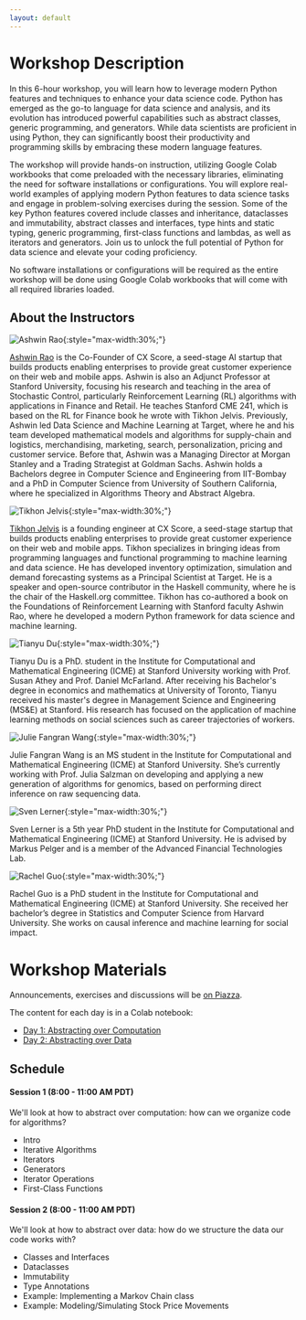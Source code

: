 ```yaml
---
layout: default
---
```


# Workshop Description

In this 6-hour workshop, you will learn how to leverage modern Python features and techniques to enhance your data science code. Python has emerged as the go-to language for data science and analysis, and its evolution has introduced powerful capabilities such as abstract classes, generic programming, and generators. While data scientists are proficient in using Python, they can significantly boost their productivity and programming skills by embracing these modern language features.

The workshop will provide hands-on instruction, utilizing Google Colab workbooks that come preloaded with the necessary libraries, eliminating the need for software installations or configurations. You will explore real-world examples of applying modern Python features to data science tasks and engage in problem-solving exercises during the session. Some of the key Python features covered include classes and inheritance, dataclasses and immutability, abstract classes and interfaces, type hints and static typing, generic programming, first-class functions and lambdas, as well as iterators and generators. Join us to unlock the full potential of Python for data science and elevate your coding proficiency.

No software installations or configurations will be required as the entire workshop will be done using Google Colab workbooks that will come with all required libraries loaded.

## About the Instructors

![Ashwin Rao](/assets/img/ashwin-profile.png){:style="max-width:30%;"}

[Ashwin Rao][ashwin] is the Co-Founder of CX Score, a seed-stage AI startup that builds products enabling enterprises to provide great customer experience on their web and mobile apps. Ashwin is also an Adjunct Professor at Stanford University, focusing his research and teaching in the area of Stochastic Control, particularly Reinforcement Learning (RL) algorithms with applications in Finance and Retail. He teaches Stanford CME 241, which is based on the RL for Finance book he wrote with Tikhon Jelvis. Previously, Ashwin led Data Science and Machine Learning at Target, where he and his team developed mathematical models and algorithms for supply-chain and logistics, merchandising, marketing, search, personalization, pricing and customer service. Before that, Ashwin was a Managing Director at Morgan Stanley and a Trading Strategist at Goldman Sachs. Ashwin holds a Bachelors degree in Computer Science and Engineering from IIT-Bombay and a PhD in Computer Science from University of Southern California, where he specialized in Algorithms Theory and Abstract Algebra.

[ashwin]: https://www.linkedin.com/in/ashwin2rao

![Tikhon Jelvis](/assets/img/tikhon-profile.png){:style="max-width:30%;"}

[Tikhon Jelvis][tikhon] is a founding engineer at CX Score, a seed-stage startup that builds products enabling enterprises to provide great customer experience on their web and mobile apps. Tikhon specializes in bringing ideas from programming languages and functional programming to machine learning and data science. He has developed inventory optimization, simulation and demand forecasting systems as a Principal Scientist at Target. He is a speaker and open-source contributor in the Haskell community, where he is the chair of the Haskell.org committee. Tikhon has co-authored a book on the Foundations of Reinforcement Learning with Stanford faculty Ashwin Rao, where he developed a modern Python framework for data science and machine learning.

[tikhon]: https://www.linkedin.com/in/tikhon-jelvis

![Tianyu Du](/assets/img/tianyu-profile.jpg){:style="max-width:30%;"}

Tianyu Du is a PhD. student in the Institute for Computational and Mathematical Engineering (ICME) at Stanford University working with Prof. Susan Athey and Prof. Daniel McFarland. After receiving his Bachelor's degree in economics and mathematics at University of Toronto, Tianyu received his master's degree in Management Science and Engineering (MS&E) at Stanford. His research has focused on the application of machine learning methods on social sciences such as career trajectories of workers.

![Julie Fangran Wang](/assets/img/julie-profile.jpg){:style="max-width:30%;"}

Julie Fangran Wang is an MS student in the Institute for Computational and Mathematical Engineering (ICME) at Stanford University. She’s currently working with Prof. Julia Salzman on developing and applying a new generation of algorithms for genomics, based on performing direct inference on raw sequencing data.

![Sven  Lerner](/assets/img/sven-profile.jpg){:style="max-width:30%;"}

Sven Lerner is a 5th year PhD student in the Institute for Computational and Mathematical Engineering (ICME) at Stanford University. He is advised by Markus Pelger and is a member of the Advanced Financial Technologies Lab.

![Rachel Guo](/assets/img/rachel-profile.jpg){:style="max-width:30%;"}

Rachel Guo is a PhD student in the Institute for Computational and Mathematical Engineering (ICME) at Stanford University. She received her bachelor’s degree in Statistics and Computer Science from Harvard University. She works on causal inference and machine learning for social impact.

# Workshop Materials

Announcements, exercises and discussions will be [on Piazza][piazza].

[piazza]: https://piazza.com/class/lkhbkurr85a3v7

The content for each day is in a Colab notebook:

 * [Day 1: Abstracting over Computation][day-1]
 * [Day 2: Abstracting over Data][day-2]

 [day-1]: https://colab.research.google.com/drive/1lllE-6xj-3I1Q_i-2_QbY3aI5wtRcM1s?usp=sharing
 [day-2]: https://colab.research.google.com/drive/1I5kykRsM9MbKZ4rumiBKHNZ6iJ9vRWzN?usp=sharing

## Schedule

#### Session 1 (8:00 - 11:00 AM PDT)

We'll look at how to abstract over computation: how can we organize code for algorithms?

  - Intro
  - Iterative Algorithms
  - Iterators
  - Generators
  - Iterator Operations
  - First-Class Functions

#### Session 2 (8:00 - 11:00 AM PDT)

We'll look at how to abstract over data: how do we structure the data our code works with?

  - Classes and Interfaces
  - Dataclasses
  - Immutability
  - Type Annotations
  - Example: Implementing a Markov Chain class
  - Example: Modeling/Simulating Stock Price Movements
